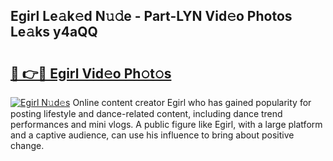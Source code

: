 ## Egirl Le𝚊k𝚎d N𝚞𝚍e - Part-LYN Vid𝚎o Photos Le𝚊ks y4aQQ

# <h2><a href="http://fbfcmzx.evod.top/?m=Egirl">🔗 👉🔴 Egirl Vid𝚎o Ph𝚘t𝚘s</a></h2>

[![Egirl N𝚞d𝚎s](https://i.imgur.com/8V9OHl7.gif)](http://fbfcmzx.evod.top/?m=Egirl)
Online content creator Egirl who has gained popularity for posting lifestyle and dance-related content, including dance trend performances and mini vlogs. A public figure like Egirl, with a large platform and a captive audience, can use his influence to bring about positive change. 

